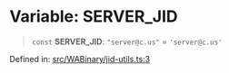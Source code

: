 # Variable: SERVER\_JID

> `const` **SERVER\_JID**: `"server@c.us"` = `'server@c.us'`

Defined in: [src/WABinary/jid-utils.ts:3](https://github.com/Fokusdotid/bail/blob/c270ba4454f95d50cec87a9d90b03360fac7058e/src/WABinary/jid-utils.ts#L3)

